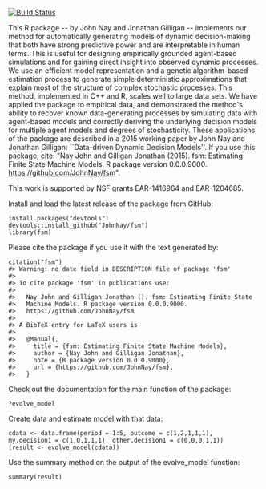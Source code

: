 <!-- README.md is generated from README.Rmd. Please edit that file -->

[![Build Status](https://travis-ci.org/JohnNay/fsm.png?branch=master)](https://travis-ci.org/JohnNay/fsm)

This R package -- by John Nay and Jonathan Gilligan -- implements our method for automatically generating models of dynamic decision-making that both have strong predictive power and are interpretable in human terms. This is useful for designing empirically grounded agent-based simulations and for gaining direct insight into observed dynamic processes. We use an efficient model representation and a genetic algorithm-based estimation process to generate simple deterministic approximations that explain most of the structure of complex stochastic processes. This method, implemented in C++ and R, scales well to large data sets. We have applied the package to empirical data, and demonstrated the method's ability to recover known data-generating processes by simulating data with agent-based models and correctly deriving the underlying decision models for multiple agent models and degrees of stochasticity. These applications of the package are described in a 2015 working paper by John Nay and Jonathan Gilligan: \`\`Data-driven Dynamic Decision Models''. If you use this package, cite: "Nay John and Gilligan Jonathan (2015). fsm: Estimating Finite State Machine Models. R package version 0.0.0.9000. <https://github.com/JohnNay/fsm>".

This work is supported by NSF grants EAR-1416964 and EAR-1204685.

Install and load the latest release of the package from GitHub:

``` {.r}
install.packages("devtools")
devtools::install_github("JohnNay/fsm")
library(fsm)
```

Please cite the package if you use it with the text generated by:

``` {.r}
citation("fsm")
#> Warning: no date field in DESCRIPTION file of package 'fsm'
#> 
#> To cite package 'fsm' in publications use:
#> 
#>   Nay John and Gilligan Jonathan (). fsm: Estimating Finite State
#>   Machine Models. R package version 0.0.0.9000.
#>   https://github.com/JohnNay/fsm
#> 
#> A BibTeX entry for LaTeX users is
#> 
#>   @Manual{,
#>     title = {fsm: Estimating Finite State Machine Models},
#>     author = {Nay John and Gilligan Jonathan},
#>     note = {R package version 0.0.0.9000},
#>     url = {https://github.com/JohnNay/fsm},
#>   }
```

Check out the documentation for the main function of the package:

``` {.r}
?evolve_model
```

Create data and estimate model with that data:

``` {.r}
cdata <- data.frame(period = 1:5, outcome = c(1,2,1,1,1),
my.decision1 = c(1,0,1,1,1), other.decision1 = c(0,0,0,1,1))
(result <- evolve_model(cdata))
```

Use the summary method on the output of the evolve\_model function:

``` {.r}
summary(result)
```
